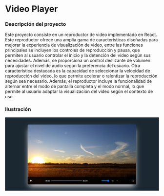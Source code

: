 # Video Player


### Descripción del proyecto

Este proyecto consiste en un reproductor de video implementado en React. Este reproductor ofrece una amplia gama de características diseñadas para mejorar la experiencia de visualización de video, entre las funciones principales se incluyen los controles de reproducción y pausa, que permiten al usuario controlar el inicio y la detención del video según sus necesidades. Además, se proporciona un control deslizante de volumen para ajustar el nivel de audio según la preferencia del usuario. Otra característica destacada es la capacidad de seleccionar la velocidad de reproducción del video, lo que permite acelerar o ralentizar la reproducción según sea necesario. Además, el reproductor incluye la funcionalidad de alternar entre el modo de pantalla completa y el modo normal, lo que permite al usuario adaptar la visualización del video según el contexto de uso. 

### Ilustración
![](https://github.com/Jjoel2908/Video-Player/blob/master/video-player.png)
